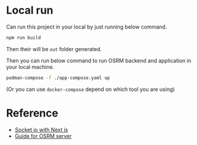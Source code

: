 # Local run

Can run this project in your local by just running below command.
```bash
npm run build
```
Then their will be `out` folder generated.

Then you can run below command to run OSRM backend and application in your local machine.

```bash
podman-compose -f ./app-compose.yaml up
```
(Or you can use `docker-compose` depend on which tool you are using)

# Reference
- [Socket io with Next js](https://socket.io/how-to/use-with-nextjs)
- [Guide for OSRM server](https://blog.afi.io/blog/introduction-to-osrm-setting-up-osrm-backend-using-docker/)

